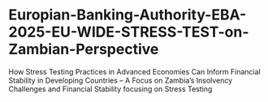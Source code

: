 # Europian-Banking-Authority-EBA-2025-EU-WIDE-STRESS-TEST-on-Zambian-Perspective
How Stress Testing Practices in Advanced Economies Can Inform Financial Stability in Developing Countries – A Focus on Zambia’s Insolvency Challenges and Financial Stability focusing on Stress Testing
